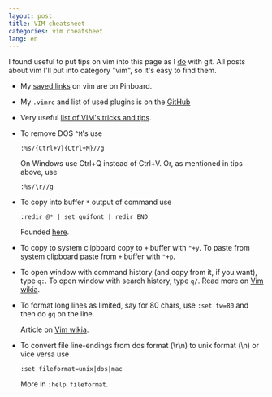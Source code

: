 ```yaml
---
layout: post
title: VIM cheatsheet
categories: vim cheatsheet
lang: en
---
```


I found useful to put tips on vim into this page as I [do][git] with git. All
posts about vim I'll put into category "vim", so it's easy to find them. 

* My [saved links][pinboard] on vim are on Pinboard.

* My `.vimrc` and list of used plugins is on the [GitHub][rbddotfiles]

* Very useful [list of VIM's tricks and tips][tips].

* To remove DOS `^M`'s use 

      :%s/{Ctrl+V}{Ctrl+M}//g

  On Windows use Ctrl+Q instead of Ctrl+V.
  Or, as mentioned in tips above, use

      :%s/\r//g

* To copy into buffer `*` output of command use 

      :redir @* | set guifont | redir END

  Founded [here][copy].

* To copy to system clipboard copy to `+` buffer with `"+y`. To paste from
  system clipboard paste from `+` buffer with `"+p`.

* To open window with command history (and copy from it, if you want), type
  `q:`. To open window with search history, type `q/`. Read more on [Vim
  wikia][cmd].

* To format long lines as limited, say for 80 chars, use `:set tw=80` and then
  do `gq` on the line.

  Article on [Vim wikia][automatic-word-wrapping].

* To convert file line-endings from dos format (\r\n) to unix format (\n) or vice versa use

      :set fileformat=unix|dos|mac

  More in `:help fileformat`.


[tips]: http://rayninfo.co.uk/vimtips.html
[copy]: http://superuser.com/questions/167352/how-do-i-copy-command-output-in-vim
[cmd]: http://vim.wikia.com/wiki/Using_command-line_history
[pinboard]: https://pinboard.in/u:schmooser/t:vim/
[rbddotfiles]: https://github.com/schmooser/rbddotfiles
[automatic-word-wrapping]: http://vim.wikia.com/wiki/Automatic_word_wrapping

[git]: http://iseetheline.ru/git-cheatsheet/

